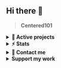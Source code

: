 ## Hi there 👋
 
> **Centered101**
<details>
<summary>
<strong>🚀 Active projects</strong></summary>
  
	https://centered101-webfollow.web.app
 
 [![Tes-D_Centered101](https://centered101-webfollow.web.app/images/Tes-D.png)
 ](https://centered101-webfollow.web.app/)

</details>

<details>
<summary>
<strong>⚡ Stats</strong></summary>

[![Stats](https://github-readme-stats.vercel.app/api?username=centered101&count_private=true&show_icons=true&hide_border=true&custom_title=Stats&bg_color=00000000)](https://github.com/Centered101)

[![Languages](https://github-readme-stats.vercel.app/api/top-langs/?username=centered101&layout=compact&langs_count=10&hide_border=true&custom_title=Languages&bg_color=00000000)](https://github.com/Centered101)

</details>

<details>
<summary>
<strong>💬 Contact me</strong></summary>
  
[![Instagram](https://img.shields.io/badge/Instagram-%23E4405F.svg?logo=Instagram&logoColor=white)](https://instagram.com/centered101)
[![Facebook](https://img.shields.io/badge/Facebook-%231877F2.svg?logo=Facebook&logoColor=white)](https://facebook.com/centered101)

</details>

<details>
<summary>
<strong>Support my work</strong></summary>

[!["Buy Me A Coffee"](https://www.buymeacoffee.com/assets/img/custom_images/orange_img.png)](https://www.buymeacoffee.com/Centered101)
[![ko-fi](https://ko-fi.com/img/githubbutton_sm.svg)
](https://ko-fi.com/centered101)

</details>

<!-- Proudly created by (@centered101) -->

<!--
**Centered101/Centered101** is a ✨ _special_ ✨ repository because its `README.md` (this file) appears on your GitHub profile.

Here are some ideas to get you started:

- 🔭 I’m currently working on ...
- 🌱 I’m currently learning ...
- 👯 I’m looking to collaborate on ...
- 🤔 I’m looking for help with ...
- 💬 Ask me about ...
- 📫 How to reach me: ...
- 😄 Pronouns: ...
- ⚡ Fun fact: ...
-->
